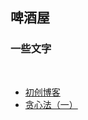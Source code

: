 ## 啤酒屋<i class="fa fa-beer" aria-hidden="true"></i>

<!-- slide vertical=true -->

### **一些文字**
<br/>

- [初创博客](https://sherryjw.github.io/_posts/2020-03-21-%E5%88%9D/)
- [贪心法（一）](https://sherryjw.github.io/_posts/2020-03-22-%E8%B4%AA%E5%BF%83%E6%B3%95-%E4%B8%80/)

<head> 
    <script defer src="https://use.fontawesome.com/releases/v5.0.13/js/all.js"></script> 
    <script defer src="https://use.fontawesome.com/releases/v5.0.13/js/v4-shims.js"></script> 
</head> 
<link rel="stylesheet" href="https://use.fontawesome.com/releases/v5.0.13/css/all.css">
